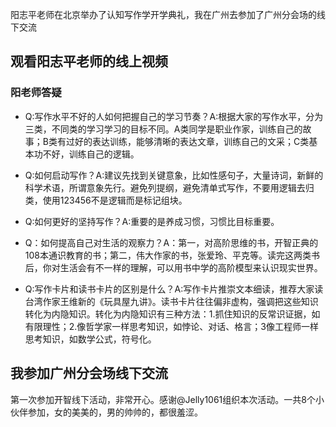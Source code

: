 阳志平老师在北京举办了认知写作学开学典礼，我在广州去参加了广州分会场的线下交流


## 观看阳志平老师的线上视频

### 阳老师答疑
- Q:写作水平不好的人如何把握自己的学习节奏？A:根据大家的写作水平，分为三类，不同类的学习学习的目标不同。A类同学是职业作家，训练自己的故事；B类有过好的表达训练，能够清晰的表达文章，训练自己的文采；C类基本功不好，训练自己的逻辑。

- Q:如何启动写作？A:建议先找到关键意象，比如性感句子，大量诗词，新鲜的科学术语，所谓意象先行。避免列提纲，避免清单式写作，不要用逻辑去归类，使用123456不是逻辑而是标记组块。

- Q:如何更好的坚持写作？A:重要的是养成习惯，习惯比目标重要。

- Q：如何提高自己对生活的观察力？A：第一，对高阶思维的书，开智正典的108本通识教育的书；第二，伟大作家的书，张爱玲、平克等。读完这两类书后，你对生活会有不一样的理解，可以用书中学的高阶模型来认识现实世界。

- Q:写作卡片和读书卡片的区别是什么？A:写作卡片推崇文本细读，推荐大家读台湾作家王维新的《玩具屋九讲》。读书卡片往往偏非虚构，强调把这些知识转化为内隐知识。转化为内隐知识有三种方法：1.抓住知识的反常识证据，如有限理性；2.像哲学家一样思考知识，如悖论、对话、格言；3像工程师一样思考知识，如数学公式，符号化。

## 我参加广州分会场线下交流
第一次参加开智线下活动，非常开心。感谢@Jelly1061组织本次活动。一共8个小伙伴参加，女的美美的，男的帅帅的，都很羞涩。
